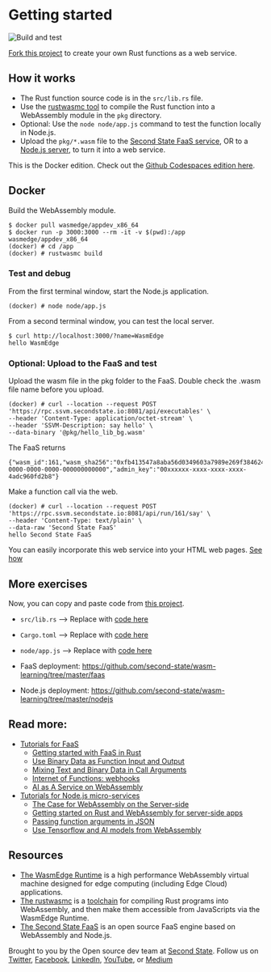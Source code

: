 # Getting started

![Build and test](https://github.com/second-state/wasmedge-nodejs-starter/workflows/Build%20and%20test/badge.svg)

[Fork this project](https://github.com/second-state/wasmedge-nodejs-starter/fork) to create your own Rust functions as a web service.

## How it works

* The Rust function source code is in the `src/lib.rs` file.
* Use the [rustwasmc tool](https://www.secondstate.io/articles/rustwasmc/) to compile the Rust function into a WebAssembly module in the `pkg` directory.
* Optional: Use the `node node/app.js` command to test the function locally in Node.js.
* Upload the `pkg/*.wasm` file to the [Second State FaaS service](https://www.secondstate.io/articles/getting-started-with-function-as-a-service-in-rust/), OR to a [Node.js server](https://www.secondstate.io/articles/getting-started-with-rust-function/), to turn it into a web service.

This is the Docker edition. Check out the [Github Codespaces edition here](README-Codespaces.md).

## Docker

Build the WebAssembly module.

```
$ docker pull wasmedge/appdev_x86_64
$ docker run -p 3000:3000 --rm -it -v $(pwd):/app wasmedge/appdev_x86_64
(docker) # cd /app
(docker) # rustwasmc build
```

### Test and debug

From the first terminal window, start the Node.js application.

```
(docker) # node node/app.js
```

From a second terminal window, you can test the local server.

```
$ curl http://localhost:3000/?name=WasmEdge
hello WasmEdge
```

### Optional: Upload to the FaaS and test

Upload the wasm file in the pkg folder to the FaaS. Double check the .wasm file name before you upload.

```
(docker) # curl --location --request POST 'https://rpc.ssvm.secondstate.io:8081/api/executables' \
--header 'Content-Type: application/octet-stream' \
--header 'SSVM-Description: say hello' \
--data-binary '@pkg/hello_lib_bg.wasm'
```

The FaaS returns

```
{"wasm_id":161,"wasm_sha256":"0xfb413547a8aba56d0349603a7989e269f3846245e51804932b3e02bc0be4b665","usage_key":"00000000-0000-0000-0000-000000000000","admin_key":"00xxxxxx-xxxx-xxxx-xxxx-4adc960fd2b8"}
```

Make a function call via the web.

```
(docker) # curl --location --request POST 'https://rpc.ssvm.secondstate.io:8081/api/run/161/say' \
--header 'Content-Type: text/plain' \
--data-raw 'Second State FaaS'
hello Second State FaaS
```

You can easily incorporate this web service into your HTML web pages. [See how](https://www.secondstate.io/articles/getting-started-with-function-as-a-service-in-rust/#web-ui)

## More exercises

Now, you can copy and paste code from [this project](https://github.com/second-state/wasm-learning/tree/master/nodejs/functions).

* `src/lib.rs` --> Replace with [code here](https://github.com/second-state/wasm-learning/blob/master/nodejs/functions/src/lib.rs)
* `Cargo.toml` --> Replace with [code here](https://github.com/second-state/wasm-learning/blob/master/nodejs/functions/Cargo.toml)
* `node/app.js` --> Replace with [code here](https://github.com/second-state/wasm-learning/blob/master/nodejs/functions/node/app.js)

* FaaS deployment: https://github.com/second-state/wasm-learning/tree/master/faas
* Node.js deployment: https://github.com/second-state/wasm-learning/tree/master/nodejs

## Read more:

* [Tutorials for FaaS](https://www.secondstate.io/faas/)
  * [Getting started with FaaS in Rust](https://www.secondstate.io/articles/getting-started-with-function-as-a-service-in-rust/)
  * [Use Binary Data as Function Input and Output](https://www.secondstate.io/articles/use-binary-data-as-function-input-and-output/)
  * [Mixing Text and Binary Data in Call Arguments](https://www.secondstate.io/articles/mixing-text-and-binary-data-in-call-arguments/)
  * [Internet of Functions: webhooks](https://www.secondstate.io/articles/internet-of-functions-webhooks/)
  * [AI as A Service on WebAssembly](https://www.secondstate.io/articles/ai-as-a-servide-on-webaasembly/)
* [Tutorials for Node.js micro-services](https://www.secondstate.io/ssvm/)
  * [The Case for WebAssembly on the Server-side](https://www.secondstate.io/articles/why-webassembly-server/)
  * [Getting started on Rust and WebAssembly for server-side apps](https://www.secondstate.io/articles/getting-started-with-rust-function/)
  * [Passing function arguments in JSON](https://www.secondstate.io/articles/rust-functions-in-nodejs/)
  * [Use Tensorflow and AI models from WebAssembly](https://www.secondstate.io/articles/face-detection-ai-as-a-service/)

## Resources

* [The WasmEdge Runtime](https://github.com/WasmEdge/WasmEdge) is a high performance WebAssembly virtual machine designed for edge computing (including Edge Cloud) applications.
* [The rustwasmc](https://github.com/second-state/rustwasmc) is a [toolchain](https://www.secondstate.io/articles/rustwasmc/) for compiling Rust programs into WebAssembly, and then make them accessible from JavaScripts via the WasmEdge Runtime.
* [The Second State FaaS](https://github.com/second-state/wasm-joey) is an open source FaaS engine based on WebAssembly and Node.js.

Brought to you by the Open source dev team at [Second State](https://www.secondstate.io/). Follow us on [Twitter](https://twitter.com/secondstateinc), [Facebook](https://www.facebook.com/SecondState.io/), [LinkedIn](https://www.linkedin.com/company/second-state/), [YouTube](https://www.youtube.com/channel/UCePMT5duHcIbJlwJRSOPDMQ), or [Medium](https://medium.com/wasm)
